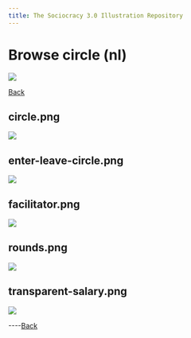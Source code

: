 ```yaml
---
title: The Sociocracy 3.0 Illustration Repository
---
```


# Browse circle (nl)

![](/img/nl-48px.png)

[Back](index-nl.html)

## circle.png

[![](/img/nl/circle/circle.png)](/img/nl/circle/circle.png)

## enter-leave-circle.png

[![](/img/nl/circle/enter-leave-circle.png)](/img/nl/circle/enter-leave-circle.png)

## facilitator.png

[![](/img/nl/circle/facilitator.png)](/img/nl/circle/facilitator.png)

## rounds.png

[![](/img/nl/circle/rounds.png)](/img/nl/circle/rounds.png)

## transparent-salary.png

[![](/img/nl/circle/transparent-salary.png)](/img/nl/circle/transparent-salary.png)

----[Back](index-nl.html)
